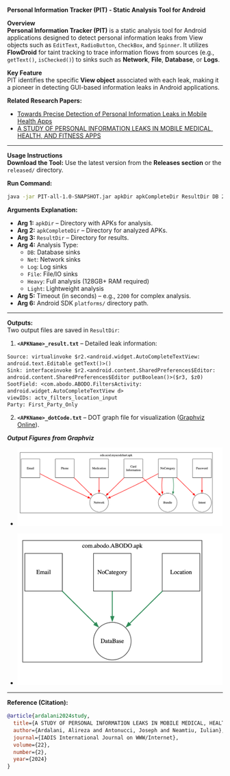 **Personal Information Tracker (PIT) - Static Analysis Tool for Android**

**Overview**  
**Personal Information Tracker (PIT)** is a static analysis tool for Android applications designed to detect personal information leaks from View objects such as `EditText`, `RadioButton`, `CheckBox`, and `Spinner`. It utilizes **FlowDroid** for taint tracking to trace information flows from sources (e.g., `getText()`, `isChecked()`) to sinks such as **Network**, **File**, **Database**, or **Logs**.

**Key Feature**  
PIT identifies the specific **View object** associated with each leak, making it a pioneer in detecting GUI-based information leaks in Android applications.

**Related Research Papers:**  
- [Towards Precise Detection of Personal Information Leaks in Mobile Health Apps](https://arxiv.org/abs/2410.00277)  
- [A STUDY OF PERSONAL INFORMATION LEAKS IN MOBILE MEDICAL, HEALTH, AND FITNESS APPS](https://www.iadisportal.org/ijwi/papers/2024220207.pdf)  

---

**Usage Instructions**  
**Download the Tool:** Use the latest version from the **Releases section** or the `released/` directory.

**Run Command:**  
```bash
java -jar PIT-all-1.0-SNAPSHOT.jar apkDir apkCompleteDir ResultDir DB 2200 platforms
```

**Arguments Explanation:**  
- **Arg 1:** `apkDir` – Directory with APKs for analysis.  
- **Arg 2:** `apkCompleteDir` – Directory for analyzed APKs.  
- **Arg 3:** `ResultDir` – Directory for results.  
- **Arg 4:** Analysis Type:  
  - `DB`: Database sinks  
  - `Net`: Network sinks  
  - `Log`: Log sinks  
  - `File`: File/IO sinks  
  - `Heavy`: Full analysis (128GB+ RAM required)  
  - `Light`: Lightweight analysis  
- **Arg 5:** Timeout (in seconds) – e.g., `2200` for complex analysis.  
- **Arg 6:** Android SDK `platforms/` directory path.  

---

**Outputs:**  
Two output files are saved in `ResultDir`:  
1. **`<APKName>_result.txt`** – Detailed leak information:  
```plaintext
Source: virtualinvoke $r2.<android.widget.AutoCompleteTextView: android.text.Editable getText()>()
Sink: interfaceinvoke $r2.<android.content.SharedPreferences$Editor: android.content.SharedPreferences$Editor putBoolean()>($r3, $z0)
SootField: <com.abodo.ABODO.FiltersActivity: android.widget.AutoCompleteTextView d>
viewIDs: actv_filters_location_input
Party: First_Party_Only
```
2. **`<APKName>_dotCode.txt`** – DOT graph file for visualization ([Graphviz Online](https://dreampuf.github.io/GraphvizOnline)).
   
***Output Figures from Graphviz***

- ![Figure 1](edu.ucsd.myucsdchart.png)  

- ![Figure 2](com.abodo.ABODO.png)

---

**Reference (Citation):**  
```bibtex
@article{ardalani2024study,
  title={A STUDY OF PERSONAL INFORMATION LEAKS IN MOBILE MEDICAL, HEALTH, AND FITNESS APPS.},
  author={Ardalani, Alireza and Antonucci, Joseph and Neamtiu, Iulian},
  journal={IADIS International Journal on WWW/Internet},
  volume={22},
  number={2},
  year={2024}
}

